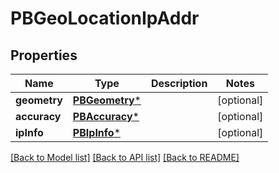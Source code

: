# PBGeoLocationIpAddr

## Properties
Name | Type | Description | Notes
------------ | ------------- | ------------- | -------------
**geometry** | [**PBGeometry***](PBGeometry.md) |  | [optional] 
**accuracy** | [**PBAccuracy***](PBAccuracy.md) |  | [optional] 
**ipInfo** | [**PBIpInfo***](PBIpInfo.md) |  | [optional] 

[[Back to Model list]](../README.md#documentation-for-models) [[Back to API list]](../README.md#documentation-for-api-endpoints) [[Back to README]](../README.md)


